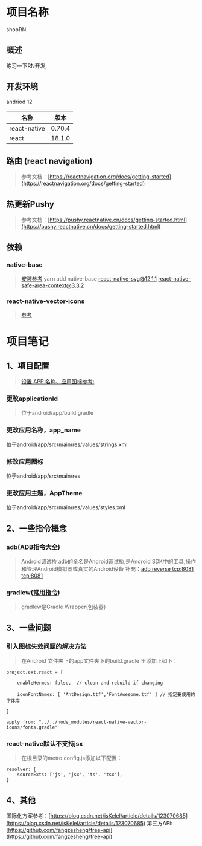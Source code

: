 # 项目名称 
shopRN

## 概述
练习一下RN开发,

## 开发环境
andriod 12

| 名称| 版本
|----|----
| react-native | 0.70.4
| react| 18.1.0

## 路由 (react navigation)
>参考文档：[https://reactnavigation.org/docs/getting-started](https://reactnavigation.org/docs/getting-started)

## 热更新Pushy
>参考文档：[https://pushy.reactnative.cn/docs/getting-started.html](https://pushy.reactnative.cn/docs/getting-started.html)

## 依赖
### native-base
>[安装参考](https://docs.nativebase.io/install-rn)
>yarn add native-base react-native-svg@12.1.1 react-native-safe-area-context@3.3.2 



### react-native-vector-icons
>[参考](https://oblador.github.io/react-native-vector-icons/)

# 项目笔记
## 1、项目配置
>[设置 APP 名称、应用图标参考:](http://t.zoukankan.com/guanpingping-p-11360376.html)
### 更改applicationId
>位于android/app/build.gradle
### 更改应用名称，app_name
位于android/app/src/main/res/values/strings.xml
### 修改应用图标
位于android/app/src/main/res
### 更改应用主题，AppTheme
位于android/app/src/main/res/values/styles.xml


## 2、一些指令概念
### adb([ADB指令大全](https://blog.csdn.net/u013769274/article/details/89873697))
>Android调试桥
adb的全名是Android调试桥,是Android SDK中的工具,操作和管理Android模拟器或真实的Android设备
>补充：[adb reverse tcp:8081 tcp:8081](https://blog.csdn.net/suwu150/article/details/115800725)

### gradlew([常用指令](https://www.jianshu.com/p/5d8590993904))
>gradlew是Gradle Wrapper(包装器)



## 3、一些问题
### 引入图标失效问题的解决方法
> 在Android 文件夹下的app文件夹下的build.gradle 里添加上如下：
``` 
project.ext.react = [

    enableHermes: false,  // clean and rebuild if changing

    iconFontNames: [ 'AntDesign.ttf','FontAwesome.ttf' ] // 指定要使用的字体库

]

apply from: "../../node_modules/react-native-vector-icons/fonts.gradle"
```

### react-native默认不支持jsx
>在根目录的metro.config.js添加以下配置：
```
resolver: {
    sourceExts: ['js', 'jsx', 'ts', 'tsx'],
}
```

## 4、其他
国际化方案参考：[https://blog.csdn.net/isKelel/article/details/123070685](https://blog.csdn.net/isKelel/article/details/123070685)
第三方APi:[https://github.com/fangzesheng/free-api](https://github.com/fangzesheng/free-api)
